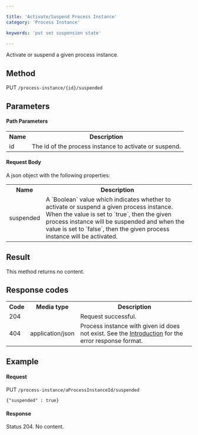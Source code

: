 ```yaml
---

title: 'Activate/Suspend Process Instance'
category: 'Process Instance'

keywords: 'put set suspension state'

---
```



Activate or suspend a given process instance.

Method
------

PUT `/process-instance/{id}/suspended`

Parameters
----------
  
#### Path Parameters

<table class="table table-striped">
  <tr>
    <th>Name</th>
    <th>Description</th>
  </tr>
  <tr>
    <td>id</td>
    <td>The id of the process instance to activate or suspend.</td>
  </tr>
</table>

#### Request Body

A json object with the following properties:

<table class="table table-striped">
  <tr>
    <th>Name</th>
    <th>Description</th>
  </tr>
  <tr>
    <td>suspended</td>
    <td>A `Boolean` value which indicates whether to activate or suspend a given process instance. When the value is set to `true`, then the given process instance will be suspended and when the value is set to `false`, then the given process instance will be activated.</td>
  </tr>
</table>


Result
------

This method returns no content.

  
Response codes
--------------  

<table class="table table-striped">
  <tr>
    <th>Code</th>
    <th>Media type</th>
    <th>Description</th>
  </tr>
  <tr>
    <td>204</td>
    <td></td>
    <td>Request successful.</td>
  </tr>
  <tr>
    <td>404</td>
    <td>application/json</td>
    <td>Process instance with given id does not exist. See the <a href="ref:#overview-introduction">Introduction</a> for the error response format.</td>
  </tr>    
</table>

  
Example
-------

#### Request

PUT `/process-instance/aProcessInstanceId/suspended`
  
    {"suspended" : true}
     
#### Response
    
Status 204. No content.